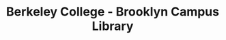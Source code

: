 ---
layout: repo
title: "Berkeley College - Brooklyn Campus Library"
id: 19417
permalink: repos/19417/
---
